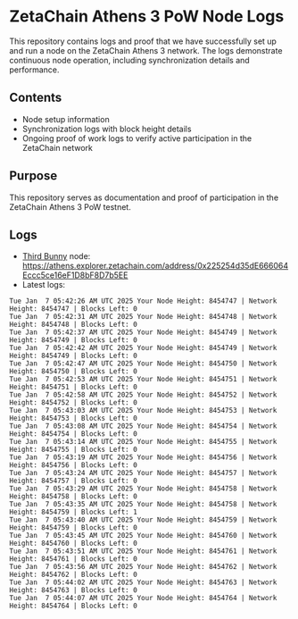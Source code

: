 # ZetaChain Athens 3 PoW Node Logs
This repository contains logs and proof that we have successfully set up and run a node on the ZetaChain Athens 3 network. The logs demonstrate continuous node operation, including synchronization details and performance.

## Contents
- Node setup information
- Synchronization logs with block height details
- Ongoing proof of work logs to verify active participation in the ZetaChain network

## Purpose
This repository serves as documentation and proof of participation in the ZetaChain Athens 3 PoW testnet.

## Logs

- [Third Bunny](https://thirdbunny.xyz/) node: https://athens.explorer.zetachain.com/address/0x225254d35dE666064Eccc5ce16eF1D8bF8D7b5EE
- Latest logs:
```
Tue Jan  7 05:42:26 AM UTC 2025 Your Node Height: 8454747 | Network Height: 8454747 | Blocks Left: 0
Tue Jan  7 05:42:31 AM UTC 2025 Your Node Height: 8454748 | Network Height: 8454748 | Blocks Left: 0
Tue Jan  7 05:42:37 AM UTC 2025 Your Node Height: 8454749 | Network Height: 8454749 | Blocks Left: 0
Tue Jan  7 05:42:42 AM UTC 2025 Your Node Height: 8454749 | Network Height: 8454749 | Blocks Left: 0
Tue Jan  7 05:42:47 AM UTC 2025 Your Node Height: 8454750 | Network Height: 8454750 | Blocks Left: 0
Tue Jan  7 05:42:53 AM UTC 2025 Your Node Height: 8454751 | Network Height: 8454751 | Blocks Left: 0
Tue Jan  7 05:42:58 AM UTC 2025 Your Node Height: 8454752 | Network Height: 8454752 | Blocks Left: 0
Tue Jan  7 05:43:03 AM UTC 2025 Your Node Height: 8454753 | Network Height: 8454753 | Blocks Left: 0
Tue Jan  7 05:43:08 AM UTC 2025 Your Node Height: 8454754 | Network Height: 8454754 | Blocks Left: 0
Tue Jan  7 05:43:14 AM UTC 2025 Your Node Height: 8454755 | Network Height: 8454755 | Blocks Left: 0
Tue Jan  7 05:43:19 AM UTC 2025 Your Node Height: 8454756 | Network Height: 8454756 | Blocks Left: 0
Tue Jan  7 05:43:24 AM UTC 2025 Your Node Height: 8454757 | Network Height: 8454757 | Blocks Left: 0
Tue Jan  7 05:43:29 AM UTC 2025 Your Node Height: 8454758 | Network Height: 8454758 | Blocks Left: 0
Tue Jan  7 05:43:35 AM UTC 2025 Your Node Height: 8454758 | Network Height: 8454759 | Blocks Left: 1
Tue Jan  7 05:43:40 AM UTC 2025 Your Node Height: 8454759 | Network Height: 8454759 | Blocks Left: 0
Tue Jan  7 05:43:45 AM UTC 2025 Your Node Height: 8454760 | Network Height: 8454760 | Blocks Left: 0
Tue Jan  7 05:43:51 AM UTC 2025 Your Node Height: 8454761 | Network Height: 8454761 | Blocks Left: 0
Tue Jan  7 05:43:56 AM UTC 2025 Your Node Height: 8454762 | Network Height: 8454762 | Blocks Left: 0
Tue Jan  7 05:44:02 AM UTC 2025 Your Node Height: 8454763 | Network Height: 8454763 | Blocks Left: 0
Tue Jan  7 05:44:07 AM UTC 2025 Your Node Height: 8454764 | Network Height: 8454764 | Blocks Left: 0
```
